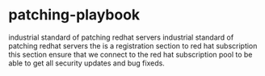 # patching-playbook
industrial standard of patching redhat servers
industrial standard of patching redhat servers
the is a registration section to red hat subscription
this section ensure that we connect to the red hat subscription pool
to be able to get all security updates and bug fixeds. 
